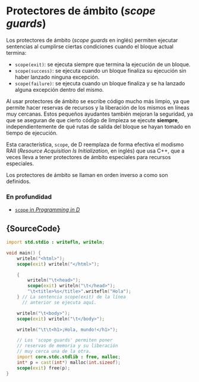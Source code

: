 # Protectores de ámbito (*scope guards*)

Los protectores de ámbito (*scope guards* en inglés) permiten ejecutar
sentencias al cumplirse ciertas condiciones cuando el bloque actual
termina:

* `scope(exit)`: se ejecuta siempre que termina la ejecución de un bloque.
* `scope(success)`: se ejecuta cuando un bloque finaliza su ejecución sin haber
  lanzado ninguna excepción.
* `scope(failure)`: se ejecuta cuando un bloque finaliza y se ha lanzado alguna
  excepción dentro del mismo.

Al usar protectores de ámbito se escribe código mucho más limpio, ya que
permite hacer reservas de recursos y la liberación de los mismos en líneas
muy cercanas. Estos pequeños ayudantes también mejoran la seguridad, ya que
se aseguran de que cierto código de limpieza se ejecute **siempre**,
independientemente de qué rutas de salida del bloque se hayan tomado en
tiempo de ejecución.

Esta característica, `scope`, de D reemplaza de forma efectiva el modismo
RAII (_Resource Acquisition Is Initialization_, en inglés) que usa C++, que a
veces lleva a tener protectores de ámbito especiales para recursos especiales.

Los protectores de ámbito se llaman en orden inverso a como son definidos.

### En profundidad

- [`scope` in _Programming in D_](http://ddili.org/ders/d.en/scope.html)

## {SourceCode}

```d
import std.stdio : writefln, writeln;

void main() {
    writeln("<html>");
    scope(exit) writeln("</html>");

    {
        writeln("\t<head>");
        scope(exit) writeln("\t</head>");
        "\t<title>%s</title>".writefln("Hola");
    } // La sentencia scope(exit) de la línea
      // anterior se ejecuta aquí.

    writeln("\t<body>");
    scope(exit) writeln("\t</body>");

    writeln("\t\t<h1>¡Hola, mundo!</h1>");

    // Los 'scope guards' permiten poner
    // reservas de memoria y su liberación
    // muy cerca una de la otra.
    import core.stdc.stdlib : free, malloc;
    int* p = cast(int*) malloc(int.sizeof);
    scope(exit) free(p);
}
```
